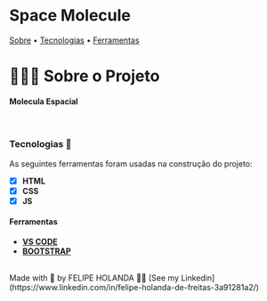 # Space Molecule

<a href="#sobre">Sobre</a> •
<a href="#Tecnologias">Tecnologias</a> •
<a href="#Ferramentas">Ferramentas</a>

# 👨🏻‍💻 Sobre o Projeto

<h4>Molecula Espacial</h4>

<br>

  ### Tecnologias 🚀

  As seguintes ferramentas foram usadas na construção do projeto:

  - [x] **HTML**
  - [x] **CSS**
  - [x] **JS**

  #### Ferramentas

  - [**VS CODE**](https://code.visualstudio.com/)
  - [**BOOTSTRAP**](https://getbootstrap.com/)

<br>
  Made with 💜 by FELIPE HOLANDA 👋🏻 [See my Linkedin](https://www.linkedin.com/in/felipe-holanda-de-freitas-3a91281a2/)



